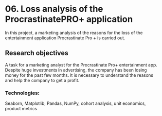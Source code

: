 # 06. Loss analysis of the ProcrastinatePRO+ application

In this project, a marketing analysis of the reasons for the loss of the entertainment application Procrastinate Pro + is carried out. 

## Research objectives
A task for a marketing analyst for the Procrastinate Pro+ entertainment app. Despite huge investments in advertising, the company has been losing money for the past few months. It is necessary to understand the reasons and help the company to get a profit.

### Technologies:
Seaborn, Matplotlib, Pandas, NumPy, cohort analysis, unit economics, product metrics
